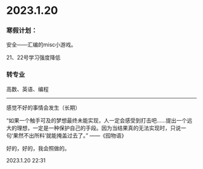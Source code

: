 # 2023.1.20

### 寒假计划：

安全——汇编的misc小游戏。

21、22号学习强度降低

### 转专业

高数、英语、编程

------

感觉不好的事情会发生（长期）

“如果一个触手可及的梦想最终未能实现，人一定会感受到打击吧……提出一个远大的理想，一定是一种保护自己的手段。因为当结果真的无法实现时，只说一句‘果然不出所料’就能掩盖过去了。” ——《囮物语》

好的，好的，我会照做的。

2023.1.20 22:31

